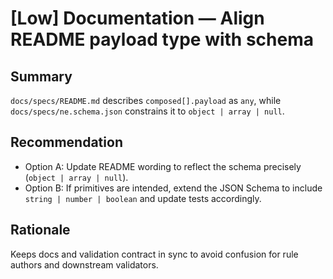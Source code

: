 # [Low] Documentation — Align README payload type with schema

## Summary

`docs/specs/README.md` describes `composed[].payload` as `any`, while `docs/specs/ne.schema.json` constrains it to `object | array | null`.

## Recommendation

- Option A: Update README wording to reflect the schema precisely (`object | array | null`).
- Option B: If primitives are intended, extend the JSON Schema to include `string | number | boolean` and update tests accordingly.

## Rationale

Keeps docs and validation contract in sync to avoid confusion for rule authors and downstream validators.
